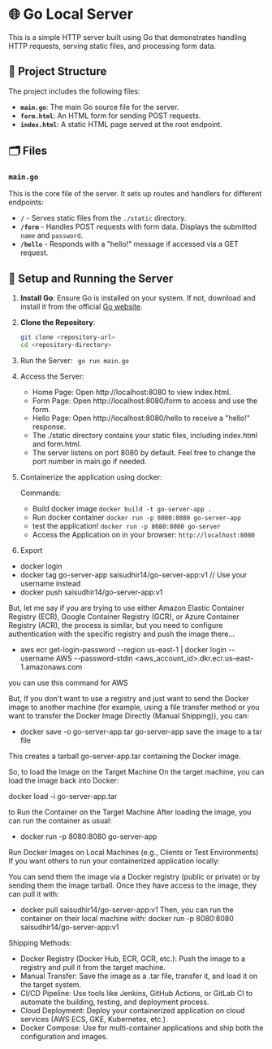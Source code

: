 # 🌐 Go Local Server

This is a simple HTTP server built using Go that demonstrates handling HTTP requests, serving static files, and processing form data.

## 📁 Project Structure

The project includes the following files:

- **`main.go`**: The main Go source file for the server.
- **`form.html`**: An HTML form for sending POST requests.
- **`index.html`**: A static HTML page served at the root endpoint.

## 🗂️ Files

### `main.go`

This is the core file of the server. It sets up routes and handlers for different endpoints:

- **`/`** - Serves static files from the `./static` directory.
- **`/form`** - Handles POST requests with form data. Displays the submitted `name` and `password`.
- **`/hello`** - Responds with a "hello!" message if accessed via a GET request.

## 🚀 Setup and Running the Server

1. **Install Go**: Ensure Go is installed on your system. If not, download and install it from the official [Go website](https://go.dev/doc/install).
2. **Clone the Repository**:
   ```bash
   git clone <repository-url>
   cd <repository-directory>
3. Run the Server:
<code> go run main.go </code>

4. Access the Server:
    * Home Page: Open http://localhost:8080 to view index.html.
    * Form Page: Open http://localhost:8080/form to access and use the form.
    * Hello Page: Open http://localhost:8080/hello to receive a "hello!" response.
    * The ./static directory contains your static files, including index.html and form.html.
    * The server listens on port 8080 by default. Feel free to change the port number in main.go if needed.

5. Containerize the application using docker:

    Commands:

    *  Build docker image
    ```docker build -t go-server-app .```
    * Run docker container
    ``` docker run -p 8080:8080 go-server-app ```
    * test the application!
    ```docker run -p 8080:8080 go-server```
    * Access the Application on in your browser: 
    ``` http://localhost:8080 ```

6. Export
 - docker login
 - docker tag go-server-app saisudhir14/go-server-app:v1  // Use your username instead
 - docker push saisudhir14/go-server-app:v1

But, let me say if you are trying to use either  Amazon Elastic Container Registry (ECR), Google Container Registry (GCR), or Azure Container Registry (ACR), the process is similar, but you need to configure authentication with the specific registry and push the image there...

- aws ecr get-login-password --region us-east-1 | docker login --username AWS --password-stdin <aws_account_id>.dkr.ecr.us-east-1.amazonaws.com

you can use this command for AWS

But,  If you don't want to use a registry and just want to send the Docker image to another machine (for example, using a file transfer method or you want to transfer the Docker Image Directly (Manual Shipping)), you can:
- docker save -o go-server-app.tar go-server-app
save the image to a tar file

This creates a tarball go-server-app.tar containing the Docker image.

So, to load the Image on the Target Machine
On the target machine, you can load the image back into Docker:

docker load -i go-server-app.tar

to Run the Container on the Target Machine After loading the image, you can run the container as usual:
- docker run -p 8080:8080 go-server-app

Run Docker Images on Local Machines (e.g., Clients or Test Environments)
If you want others to run your containerized application locally:

You can send them the image via a Docker registry (public or private) or by sending them the image tarball.
Once they have access to the image, they can pull it with:
- docker pull saisudhir14/go-server-app:v1
Then, you can run the container on their local machine with:
docker run -p 8080:8080 saisudhir14/go-server-app:v1


Shipping Methods:

- Docker Registry (Docker Hub, ECR, GCR, etc.): Push the image to a registry and pull it from the target machine. 
- Manual Transfer: Save the image as a .tar file, transfer it, and load it on the target system. 
- CI/CD Pipeline: Use tools like Jenkins, GitHub Actions, or GitLab CI to automate the building, testing, and deployment process. 
- Cloud Deployment: Deploy your containerized application on cloud services (AWS ECS, GKE, Kubernetes, etc.). 
- Docker Compose: Use for multi-container applications and ship both the configuration and images.
